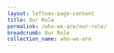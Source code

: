 ```yaml
---
layout: leftnav-page-content
title: Our Role
permalink: /who-we-are/our-role/
breadcrumb: Our Role
collection_name: who-we-are
---
```

